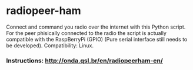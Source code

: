 # radiopeer-ham
Connect and command you radio over the internet with this Python script. For the peer phisically connected to the radio the script is actually compatible with the RaspBerryPi (GPIO) (Pure serial interface still needs to be developed). Compatibility: Linux.
### Instructions: http://onda.qsl.br/en/radiopeerham-en/
